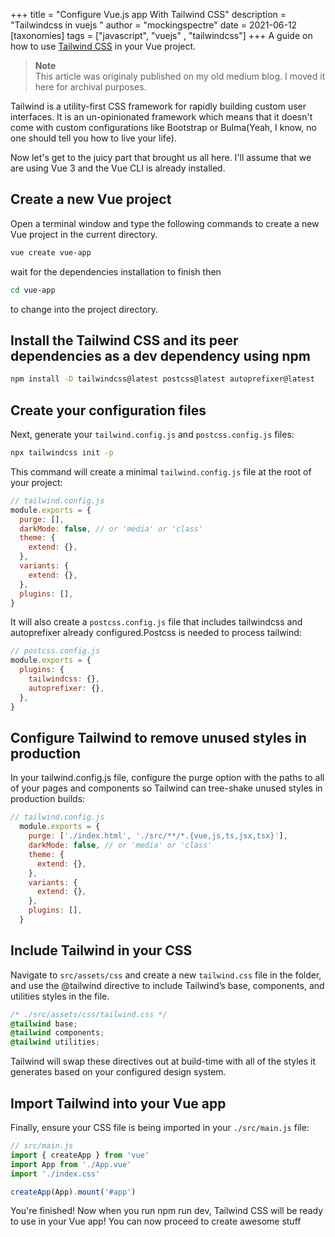 +++
title = "Configure Vue.js app With Tailwind CSS"
description = "Tailwindcss in vuejs "
author = "mockingspectre"
date = 2021-06-12
[taxonomies]
tags = ["javascript", "vuejs" , "tailwindcss"]
+++
A guide on how to use [Tailwind CSS](https://tailwindcss.com/) in your Vue project.

>**Note**  
> This article was originaly published on my old  medium blog. I moved it here for archival purposes.

Tailwind is a utility-first CSS framework for rapidly building custom user interfaces. It is an un-opinionated framework which means that it doesn't come with custom configurations like Bootstrap or Bulma(Yeah, I know, no one should tell you how to live your life).

Now let's get to the juicy part that brought us all here. I'll assume that we are using Vue 3 and the Vue CLI is already installed.

## Create a new Vue project

Open a terminal window and type the following commands to create a new Vue project in the current directory.

```sh
vue create vue-app
```

wait for the dependencies installation to finish then

```sh
cd vue-app
```

to change into the project directory.

## Install the Tailwind CSS and its peer dependencies as a dev dependency using npm

```sh
npm install -D tailwindcss@latest postcss@latest autoprefixer@latest
```

## Create your configuration files

Next, generate your `tailwind.config.js` and `postcss.config.js` files:

```sh
npx tailwindcss init -p
```

This command will create a minimal `tailwind.config.js` file at the root of your project:

```js
// tailwind.config.js
module.exports = {
  purge: [],
  darkMode: false, // or 'media' or 'class'
  theme: {
    extend: {},
  },
  variants: {
    extend: {},
  },
  plugins: [],
}
```

It will also create a `postcss.config.js` file that includes tailwindcss and autoprefixer already configured.Postcss is needed to process tailwind:

```js
// postcss.config.js
module.exports = {
  plugins: {
    tailwindcss: {},
    autoprefixer: {},
  },
}
```

## Configure Tailwind to remove unused styles in production

In your tailwind.config.js file, configure the purge option with the paths to all of your pages and components so Tailwind can tree-shake unused styles in production builds:

```js
// tailwind.config.js
  module.exports = {
    purge: ['./index.html', './src/**/*.{vue,js,ts,jsx,tsx}'],
    darkMode: false, // or 'media' or 'class'
    theme: {
      extend: {},
    },
    variants: {
      extend: {},
    },
    plugins: [],
  }
```

## Include Tailwind in your CSS

Navigate to `src/assets/css` and create a new `tailwind.css` file in the folder, and use the @tailwind directive to include Tailwind’s base, components, and utilities styles in the file.

```css
/* ./src/assets/css/tailwind.css */
@tailwind base;
@tailwind components;
@tailwind utilities;
```

Tailwind will swap these directives out at build-time with all of the styles it generates based on your configured design system.

## Import Tailwind into your Vue app

Finally, ensure your CSS file is being imported in your `./src/main.js` file:

```js
// src/main.js
import { createApp } from 'vue'
import App from './App.vue'
import './index.css'

createApp(App).mount('#app')
```

You're finished! Now when you run npm run dev, Tailwind CSS will be ready to use in your Vue app! You can now proceed to create awesome stuff
